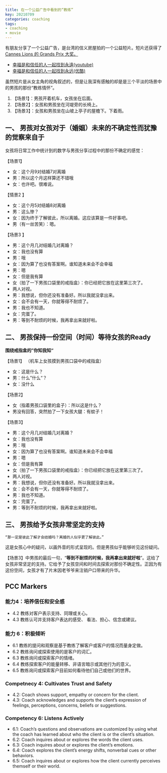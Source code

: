 ```yaml
---
title: 在一个公益广告中看到的“教练”
key: 20210709
categories: coaching
tags:
- coaching
- movie
---
```


有朋友分享了一个公益广告，是台湾的信义房屋拍的一个公益短片。短片还获得了[Cannes Lions 的 Grands Prix 大奖。](https://www.lovethework.com/awards/entertainment-lions-117?year=2021)

* [幸福是和信任的人一起找到永遠(youtube)](https://www.youtube.com/watch?v=HMmChiLZZHg&t=1375s)
* [幸福是和信任的人一起找到永远(优酷)](https://v.youku.com/v_show/id_XNDkzOTI0Mjc0OA==.html)

虽然短片是从女主角的视角叙述的，但是让我深有感触的却是是三个平淡的场景中的男孩的那份“教练情怀”。
<!--more-->

1. 【场景1】：男孩开着机车，女孩坐在后面。
1. 【场景2】：女孩和男孩坐在河堤旁的长椅上。
1. 【场景3】：女孩和男孩坐在山坡上亭子的屋檐下。下着雨。

## 一、 男孩对女孩对于（婚姻）未来的不确定性而犹豫的觉察来自于

女孩将日常工作中统计到的数字与男孩分享过程中的那份不确定的感觉：

【场景1】
* 女：这个月9对结婚7对离婚
* 男：所以这个月这样算还不错哦
* 女：也许吧。很难说。

【情景2 】
* 女：这个月5对结婚8对离婚
* 男：这么惨？
* 女：因为终于了解彼此，所以离婚。这应该算是一件好事吧。
* 男（有一丝苦笑）：嗯。

【场景3 】
* 男：这个月几对结婚几对离婚？
* 女：我也没有算
* 男：哦
* 女：因为算了也没有答案啊。谁知道未来会不会幸福
* 男：嗯
* 女：但是我有算
* 女（拍了一下男孩口袋里的戒指盒）：你已经把它放在这里第三次了。
* 两人对视。
* 男：我想说，但你还没有准备好。所以我就没拿出来。
* 女：会不会有一天，你就等得不耐烦了。
* 男：我也不知道。
* 女：完蛋了。
* 男：等到不耐烦的时候，我再拿出来就好啦。

## 二、 男孩保持一份空间（时间）等待女孩的Ready

**围绕戒指盒的”你知我知“**

【场景1】
（机车上女孩摸到男孩口袋中的戒指盒）
* 女：这是什么？
* 男：什么”什么“？
* 女：没什么

【场景2】
* 女（指着男孩口袋里的盒子）：所以这是什么？
* 男没有回答，突然拍了一下女孩大腿：有蚊子！

【场景3】
* 男：这个月几对结婚几对离婚？
* 女：我也没有算
* 男：哦
* 女：因为算了也没有答案啊。谁知道未来会不会幸福
* 男：嗯
* 女：但是我有算
* 女（拍了一下男孩口袋里的戒指盒）：你已经把它放在这里第三次了。
* 两人对视。
* 男：我想说，但你还没有准备好。所以我就没拿出来。
* 女：会不会有一天，你就等得不耐烦了。
* 男：我也不知道。
* 女：完蛋了。
* 男：等到不耐烦的时候，我再拿出来就好啦。

## 三、 男孩给予女孩非常坚定的支持

```info
“那一定是彼此了解才会结婚吗？离婚的人似乎更了解彼此。”
```
这是女孩心中的疑问，以画外音的形式呈现的。但是男孩似乎能够听见这份疑问。

【场景3】中男孩的最后一句，“**等到不耐烦的时候，我再拿出来就好啦**”。这给了女孩非常坚定的支持。它给予了女孩空间和时间去探索对那份不确定性。正因为有这份空间，女孩才有了片末因老爷爷来注销户口带来的升华。

## PCC Markers

### 能力4：培养信任和安全感

* 4.2 教练对客户表示支持、同理或关心。
* 4.3 教练认可并支持客户表达的感受、 看法、担心、信念或建议。

### 能力 6：积极倾听

* 6.1 教练的提问和观察是基于教练了解客户或客户的情况而量身定做。
* 6.2 教练询问或探索使用的是客户的词汇。
* 6.3 教练询问或探索客户的情绪。
* 6.4 教练探索客户的能量转移、非语言暗示或其他行为的意义。
* 6.5 教练询问或探索客户目前如何看待他们自己或他们的世界。

### Competnecy 4: Cultivates Trust and Safety

* 4.2: Coach shows support, empathy or concern for the client.
* 4.3: Coach acknowledges and supports the client’s expression of feelings, perceptions, concerns, beliefs or suggestions.

### Competency 6: Listens Actively

* 6.1: Coach’s questions and observations are customized by using what the coach has learned about who the client is or the client’s situation.
* 6.2: Coach inquires about or explores the words the client uses.
* 6.3: Coach inquires about or explores the client’s emotions.
* 6.4: Coach explores the client’s energy shifts, nonverbal cues or other behaviors.
* 6.5: Coach inquires about or explores how the client currently perceives themself or their world.